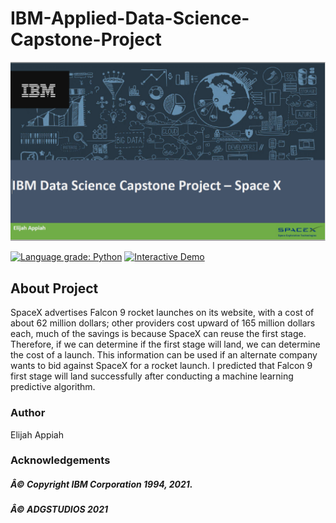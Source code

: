 # IBM-Applied-Data-Science-Capstone-Project

<img src="https://github.com/elijah-appiah/IBM-Applied-Data-Science-Capstone-Project/blob/main/IBM-DataScience-SpaceX-Capstone-main/logo/bg.png">

[![Language grade: Python](https://img.shields.io/lgtm/grade/python/g/ADGVLOGS/IBM-DataScience-SpaceX-Capstone.svg?logo=lgtm&logoWidth=18)](https://lgtm.com/projects/g/ADGVLOGS/IBM-DataScience-SpaceX-Capstone/context:python)
<a href="https://colab.research.google.com/github/ADGVLOGS/adgmlclass/blob/main/ADGMLCLASSDemo.ipynb" target="_parent"><img src="https://colab.research.google.com/assets/colab-badge.svg" alt="Interactive Demo"/></a>

## About Project

SpaceX advertises Falcon 9 rocket launches on its website, with a cost of about 62
million dollars; other providers cost upward of 165 million dollars each,
much of the savings is because SpaceX can reuse the first stage.
Therefore, if we can determine if the first stage will land, we can
determine the cost of a launch. This information can be used if an
alternate company wants to bid against SpaceX for a rocket launch. I
predicted that Falcon 9 first stage will land successfully after conducting a 
machine learning predictive algorithm.

### Author

Elijah Appiah

### Acknowledgements 

##### Â© Copyright IBM Corporation 1994, 2021.
##### Â© ADGSTUDIOS 2021
